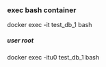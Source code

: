 ### exec bash container
docker exec -it test_db_1 bash
##### user root
docker exec -itu0 test_db_1 bash
